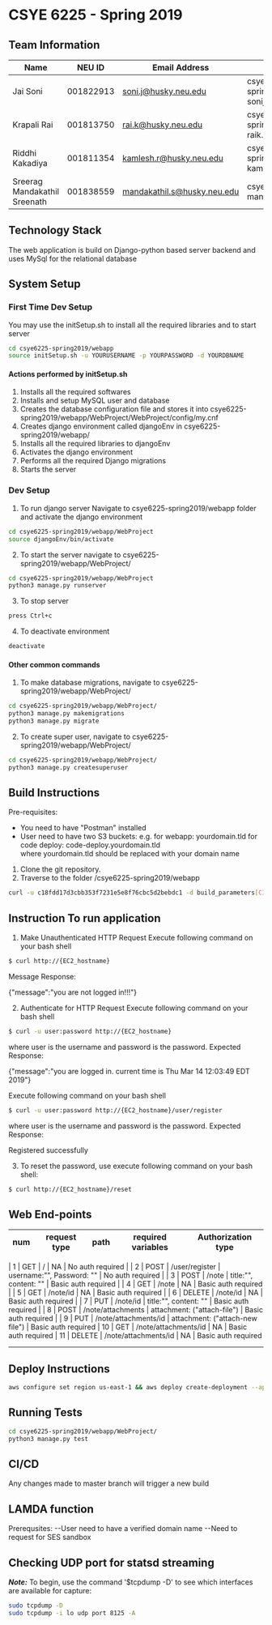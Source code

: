 # CSYE 6225 - Spring 2019

## Team Information

| Name | NEU ID | Email Address | Domain |
| --- | --- | --- | --- |
| Jai Soni| 001822913|soni.j@husky.neu.edu | csye6225-spring2019-sonij.me |
| Krapali Rai| 001813750 | rai.k@husky.neu.edu | csye6225-spring2019-raik.me. |
| Riddhi Kakadiya| 001811354 | kamlesh.r@husky.neu.edu | csye6225-spring2019-kamleshr.me |
| Sreerag Mandakathil Sreenath| 001838559| mandakathil.s@husky.neu.edu| csye6225-s19-mandakathils.me |


## Technology Stack
The web application is build on Django-python based server backend and uses MySql for the relational database

## System Setup

### First Time Dev Setup
You may use the initSetup.sh to install all the required libraries and to start server

```bash
cd csye6225-spring2019/webapp
source initSetup.sh -u YOURUSERNAME -p YOURPASSWORD -d YOURDBNAME
```
#### Actions performed by initSetup.sh
1. Installs all the required softwares
2. Installs and setup MySQL user and database
3. Creates the database configuration file and stores it into csye6225-spring2019/webapp/WebProject/WebProject/config/my.cnf
4. Creates django environment called djangoEnv in csye6225-spring2019/webapp/
5. Installs all the required libraries to djangoEnv
6. Activates the django environment
7. Performs all the required Django migrations
8. Starts the server

### Dev Setup
1. To run django server
Navigate to csye6225-spring2019/webapp folder and activate the django environment
```bash
cd csye6225-spring2019/webapp/WebProject
source djangoEnv/bin/activate
```
2. To start the server navigate to csye6225-spring2019/webapp/WebProject/

```bash
cd csye6225-spring2019/webapp/WebProject
python3 manage.py runserver
```

3. To stop server
```bash
press Ctrl+c
```

4. To deactivate environment
```bash
deactivate
```

#### Other common commands
1. To make database migrations, navigate to csye6225-spring2019/webapp/WebProject/

```bash
cd csye6225-spring2019/webapp/WebProject/
python3 manage.py makemigrations
python3 manage.py migrate
```

2. To create super user, navigate to csye6225-spring2019/webapp/WebProject/
```bash
cd csye6225-spring2019/webapp/WebProject/
python3 manage.py createsuperuser
```


## Build Instructions
Pre-requisites: 
- You need to have "Postman" installed
- User need to have two S3 buckets:
  e.g. for webapp: yourdomain.tld 
       for code deploy: code-deploy.yourdomain.tld  
  where yourdomain.tld should be replaced with your domain name

1. Clone the git repository.
2. Traverse to the folder /csye6225-spring2019/webapp

```bash
curl -u c18fdd17d3cbb353f7231e5e8f76cbc5d2bebdc1 -d build_parameters[CIRCLE_JOB]=build https://circleci.com/api/v1.1/project/github/sreeragsreenath/csye6225-spring2019/tree/assignment5
```


## Instruction To run application
1. Make Unauthenticated HTTP Request Execute following command on your bash shell

```bash
$ curl http://{EC2_hostname}
```
Message Response:

{"message":"you are not logged in!!!"}


2. Authenticate for HTTP Request Execute following command on your bash shell

```bash
$ curl -u user:password http://{EC2_hostname}
```

where user is the username and password is the password. Expected Response:

{"message":"you are logged in. current time is Thu Mar 14 12:03:49 EDT 2019"}

Execute following command on your bash shell

```bash
$ curl -u user:password http://{EC2_hostname}/user/register
```

where user is the username and password is the password. Expected Response:

Registered successfully

3. To reset the password, use execute following command on your bash shell:
```bash
$ curl http://{EC2_hostname}/reset
```

## Web End-points

num | request type | path | required variables |Authorization type |
| --- | --- | --- | --- | --- |

| 1 | GET | / | NA | No auth required |
| 2 | POST | /user/register | username:"", Password: "" | No auth required |
| 3 | POST | /note | title:"", content: "" | Basic auth required |
| 4 | GET | /note | NA | Basic auth required |
| 5 | GET | /note/id | NA | Basic auth required |
| 6 | DELETE | /note/id | NA | Basic auth required |
| 7 | PUT | /note/id | title:"", content: "" | Basic auth required |
| 8 | POST | /note/attachments | attachment: ("attach-file") | Basic auth required |
| 9 | PUT | /note/attachments/id | attachment: ("attach-new file") | Basic auth required
| 10 | GET | /note/attachments/id | NA | Basic auth required
| 11 | DELETE | /note/attachments/id | NA | Basic auth required
 ________________________________________________________________________________________________


## Deploy Instructions


```bash
aws configure set region us-east-1 && aws deploy create-deployment --application-name csye6225-webapp --deployment-config-name CodeDeployDefault.AllAtOnce --deployment-group-name csye6225-webapp-deployment --description "My demo deployment" --s3-location bucket=$S3_BUCKET,bundleType=zip,key=webapp.zip 
```

## Running Tests

```bash
cd csye6225-spring2019/webapp/WebProject/
python3 manage.py test
```

## CI/CD
Any changes made to master branch will trigger a new build


## LAMDA function 
Prerequsites: 
--User need to have a verified domain name
--Need to request for SES sandbox


## Checking UDP port for statsd streaming

_**Note:**_
To begin, use the command '$tcpdump -D' to see which interfaces are available for capture:
```bash
sudo tcpdump -D
sudo tcpdump -i lo udp port 8125 -A
```
